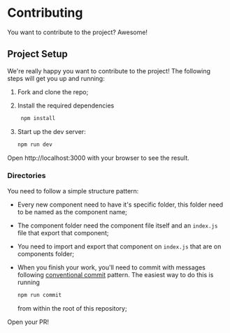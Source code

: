 # Contributing

You want to contribute to the project? Awesome!

## Project Setup

We're really happy you want to contribute to the project! The following steps will get you up and running:

1. Fork and clone the repo;
2. Install the required dependencies

   ```bash
    npm install
   ```

3. Start up the dev server:

   ```bash
   npm run dev
   ```

Open http://localhost:3000 with your browser to see the result.

### Directories

You need to follow a simple structure pattern:

- Every new component need to have it's specific folder, this folder need to be
  named as the component name;
- The component folder need the component file itself and an `index.js` file
  that export that component;
- You need to import and export that component on `index.js` that are on
  components folder;
- When you finish your work, you'll need to commit with messages following
  [conventional commit](https://www.conventionalcommits.org/) pattern.
  The easiest way to do this is running

  ```bash
  npm run commit
  ```

  from within the root of this repository;

Open your PR!
